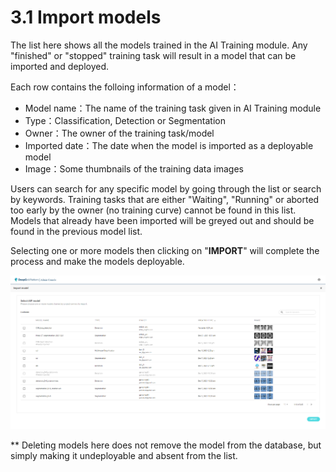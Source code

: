 # 3.1 Import models

The list here shows all the models trained in the AI Training module. Any "finished" or "stopped" training task will result in a model that can be imported and deployed.&#x20;

Each row contains the folloing information of a model：

* Model name：The name of the training task given in AI Training module
* Type：Classification, Detection or Segmentation
* Owner：The owner of the training task/model
* Imported date：The date when the model is imported as a deployable model
* Image：Some thumbnails of the training data images&#x20;

Users can search for any specific model by going through the list or search by keywords. Training tasks that are either "Waiting", "Running" or aborted too early by the owner (no training curve) cannot be found in this list. Models that already have been imported will be greyed out and should be found in the previous model list.

Selecting one or more models then clicking on "**IMPORT**" will complete the process and make the models deployable.

![](../.gitbook/assets/adm-3-1.png)

\*\* Deleting models here does not remove the model from the database, but simply making it undeployable and absent from the list.
